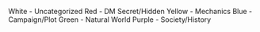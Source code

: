 White - Uncategorized
Red - DM Secret/Hidden
Yellow - Mechanics
Blue - Campaign/Plot
Green - Natural World
Purple - Society/History
